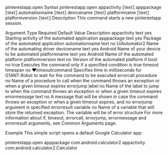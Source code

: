pinterestapp.open
Syntax
pinterestapp.open appactivity ⟦text⟧ apppackage ⟦text⟧ automationname ⟦text⟧ devicename ⟦text⟧ platformname ⟦text⟧ platformversion ⟦text⟧
Description
This command starts a new pinterestapp session.

Argument	Type	Required	Default Value	Description
appactivity	text	yes		Starting activity of the automated application
apppackage	text	yes		Package of the automated application
automationname	text	no	UiAutomator2	Name of the automating driver
devicename	text	yes	Android	Name of your device to be automated
platformname	text	yes	Android	Name of the automated platform
platformversion	text	no		Version of the automated platform
if	bool	no	true	Executes the command only if a specified condition is true
timeout	timespan	no	♥timeoutcommand	Specifies time in milliseconds for G1ANT.Robot to wait for the command to be executed
errorcall	procedure	no		Name of a procedure to call when the command throws an exception or when a given timeout expires
errorjump	label	no		Name of the label to jump to when the command throws an exception or when a given timeout expires
errormessage	text	no		A message that will be shown in case the command throws an exception or when a given timeout expires, and no errorjump argument is specified
errorresult	variable	no		Name of a variable that will store the returned exception. The variable will be of error structure
For more information about if, timeout, errorcall, errorjump, errormessage and errorresult arguments, see Common Arguments page.

Example
This simple script opens a default Google Calculator app:

pinterestapp.open apppackage com.android.calculator2 appactivity com.android.calculator2.Calculator
